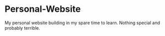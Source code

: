 # Personal-Website
My personal website building in my spare time to learn. Nothing special and probably terrible.
